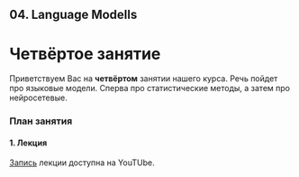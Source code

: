 ## 04. Language Modells

# Четвёртое занятие
Приветствуем Вас на **четвёртом** занятии нашего курса. Речь пойдет про языковые модели. Сперва про статистические методы, а затем про нейросетевые.

### План занятия
#### 1. Лекция
[Запись](https://www.youtube.com/watch?v=S88fAav-J8o) лекции доступна на YouTUbe.

